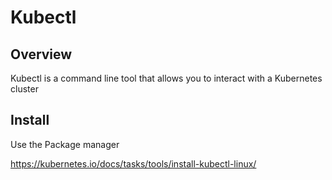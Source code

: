 # Kubectl

## Overview

Kubectl is a command line tool that allows you to interact with a Kubernetes cluster

## Install

Use the Package manager

https://kubernetes.io/docs/tasks/tools/install-kubectl-linux/